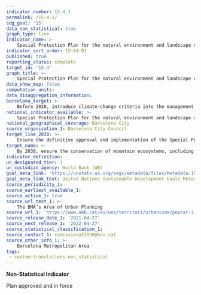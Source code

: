 ```yaml
---
indicator_number: 15.4.1
permalink: /15-4-1/
sdg_goal: '15'
data_non_statistical: true
graph_type: line
indicator_name: >-
    Special Protection Plan for the natural environment and landscape of the Serra de Collserola Natural Park (PEPNAT)
indicator_sort_order: 15-04-01
published: true
reporting_status: complete
target_id: '15.4'
graph_title: >-
    Special Protection Plan for the natural environment and landscape of the Serra de Collserola Natural Park (PEPNAT)
data_show_map: false
computation_units: 
data_disaggregation_information:
barcelona_target: >-
    Before 2030, introduce climate-change criteria into the management of the Serra de Collserola Natural Park
national_indicator_available: >-
    Special Protection Plan for the natural environment and landscape of the Serra de Collserola Natural Park (PEPNAT)
national_geographical_coverage: Barcelona City
source_organisation_1: Barcelona City Council
target_line_2030: >-
    Ensure the definitive approval and implementation of the Special Protection Plan for the natural environment and landscape of the Serra de Collserola Natural Park (PEPNAT)
target_name: >-
    By 2030, ensure the conservation of mountain ecosystems, including their biodiversity, in order to enhance their capacity to provide benefits that are essential for sustainable development
indicator_definition:
un_designated_tier: 1
un_custodian_agency: World Bank (WB)
goal_meta_link: 'https://unstats.un.org/sdgs/metadata/files/Metadata-15-04-01.pdf'
goal_meta_link_text: United Nations Sustainable Development Goals Metadata (pdf 894kB)
source_periodicity_1: 
source_earliest_available_1: 
source_active_1: true
source_url_text_1: >-
    The BMA’s Area of Urban Planning
source_url_1: 'https://www.amb.cat/es/web/territori/urbanisme/pepnat-i-mpgmco'
source_release_date_1: '2021-04-27'
source_next_release_1: '2022-04-27'
source_statistical_classification_1: 
source_contact_1: comissionat2030@bcn.cat
source_other_info_1: >-
    Barcelona Metropolitan Area
tags:
 - custom-translations.non_statistical
---
```

**Non-Statistical Indicator**

Plan approved and in force